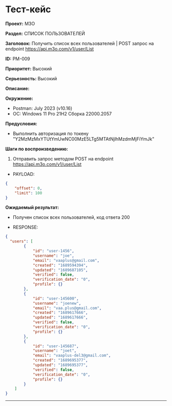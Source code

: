 # Тест-кейс

**Проект:** M3O

**Раздел:** СПИСОК ПОЛЬЗОВАТЕЛЕЙ

**Заголовок:** Получить список всех пользователей | POST запрос на endpoint <https://api.m3o.com/v1/user/List>

**ID:** PM-009

 **Приоритет:** Высокий

 **Серьезность:** Высокий

**Описание:**

**Окружение:**  

* Postman: July 2023 (v10.16)
* OC: Windows 11 Pro 21H2 Сборка 22000.2057

**Предусловия:**

* Выполнить авторизация по токену "Y2MzMzMxYTUtYmUwNC00MzE5LTg5MTAtNjlhMzdmMjFiYmJk"

**Шаги по воспроизведению:**

1. Отправить запрос методом POST на endpoint <https://api.m3o.com/v1/user/List>  

* PAYLOAD:

```json
{
    "offset": 0,
    "limit": 100
}
```

**Ожидаемый результат:**

* Получен список всех пользователей, код ответа 200

* RESPONSE:

```json
{
  "users": [
        {
            "id": "user-1456",
            "username": "joe",
            "email": "vaaplus@gmail.com",
            "created": "1689594394",
            "updated": "1689687105",
            "verified": false,
            "verification_date": "0",
            "profile": {}
        },
        {
            "id": "user-145600",
            "username": "joenew",
            "email": "vaa.plus@gmail.com",
            "created": "1689617666",
            "updated": "1689617666",
            "verified": false,
            "verification_date": "0",
            "profile": {}
        },
        {
            "id": "user-145687",
            "username": "joet",
            "email": "vaaplus-del3@gmail.com",
            "created": "1689695377",
            "updated": "1689695377",
            "verified": false,
            "verification_date": "0",
            "profile": {}
        }
    ]
}
```

---
